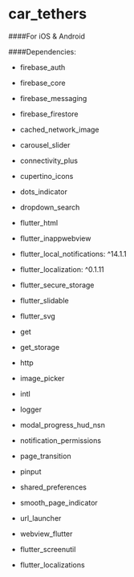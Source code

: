 # car_tethers

####For iOS & Android

####Dependencies:
+ firebase_auth
+ firebase_core
+ firebase_messaging
+ firebase_firestore

+ cached_network_image
+ carousel_slider
+ connectivity_plus
+ cupertino_icons
+ dots_indicator
+ dropdown_search

+ flutter_html
+ flutter_inappwebview
+ flutter_local_notifications: ^14.1.1
+ flutter_localization: ^0.1.11
+ flutter_secure_storage
+ flutter_slidable
+ flutter_svg

+ get
+ get_storage
+ http
+ image_picker
+ intl
+ logger
+ modal_progress_hud_nsn
+ notification_permissions
+ page_transition
+ pinput
+ shared_preferences
+ smooth_page_indicator
+ url_launcher
+ webview_flutter
+ flutter_screenutil
+ flutter_localizations
